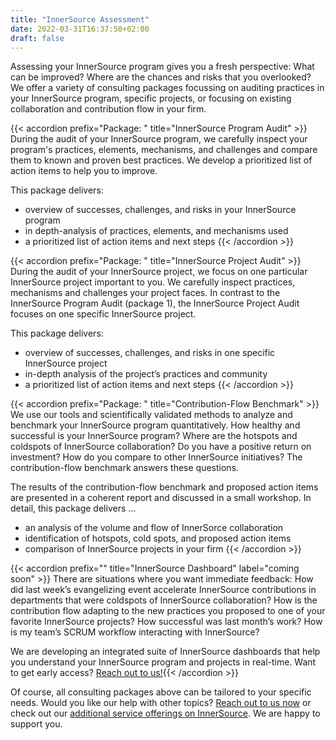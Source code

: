 ```yaml
---
title: "InnerSource Assessment"
date: 2022-03-31T16:37:50+02:00
draft: false
---
```


Assessing your InnerSource program gives you a fresh perspective: What can be improved? Where are the chances and risks that you overlooked? We offer a variety of consulting packages focussing on auditing practices in your InnerSource program, specific projects, or focusing on existing collaboration and contribution flow in your firm.

{{< accordion prefix="Package: " title="InnerSource Program Audit" >}}
During the audit of your InnerSource program, we carefully inspect your program's practices, elements, mechanisms, and challenges and compare them to known and proven best practices. We develop a prioritized list of action items to help you to improve.

This package delivers: 
- overview of successes, challenges, and risks in your InnerSource program
- in depth-analysis of practices, elements, and mechanisms used
- a prioritized list of action items and next steps
{{< /accordion >}}

{{< accordion prefix="Package: " title="InnerSource Project Audit" >}}
During the audit of your InnerSource project, we focus on one particular InnerSource project important to you. We carefully inspect practices, mechanisms and challenges your project faces. In contrast to the InnerSource Program Audit (package 1), the InnerSource Project Audit focuses on one specific InnerSource project. 

This package delivers: 
- overview of successes, challenges, and risks in one specific InnerSource project
- in-depth analysis of the project’s practices and community
- a prioritized list of action items and next steps
{{< /accordion >}}

{{< accordion prefix="Package: " title="Contribution-Flow Benchmark" >}}
We use our tools and scientifically validated methods to analyze and benchmark your InnerSource program quantitatively. How healthy and successful is your InnerSource program? Where are the hotspots and coldspots of InnerSource collaboration? Do you have a positive return on investment? How do you compare to other InnerSource initiatives? The contribution-flow benchmark answers these questions.

The results of the contribution-flow benchmark and proposed action items are presented in a coherent report and discussed in a small workshop. In detail, this package delivers …
- an analysis of the volume and flow of InnerSorce collaboration
- identification of hotspots, cold spots, and proposed action items
- comparison of InnerSource projects in your firm
{{< /accordion >}}

{{< accordion prefix="" title="InnerSource Dashboard" label="coming soon" >}}
There are situations where you want immediate feedback: How did last week’s evangelizing event accelerate InnerSource contributions in departments that were coldspots of InnerSource collaboration? How is the contribution flow adapting to the new practices you proposed to one of your favorite InnerSource projects? How successful was last month’s work? How is my team’s SCRUM workflow interacting with InnerSource?

We are developing an integrated suite of InnerSource dashboards that help you understand your InnerSource program and projects in real-time. Want to get early access? [Reach out to us!](mailto:mail@caprarodorner.de){{< /accordion >}}

Of course, all consulting packages above can be tailored to your specific needs. Would you like our help with other topics? [Reach out to us now](mailto:mail@caprarodorner.de) or check out our [additional service offerings on InnerSource](/services). We are happy to support you.
